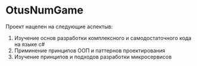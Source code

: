 # OtusNumGame

Проект нацелен на следующие аспектыв:
1) Изучение основ разработки комплексного и самодостаточного кода на языке c#
2) Приминение принципов ООП и паттернов проектирования
3) Изучение принципов и подходов разработки микросервисов
